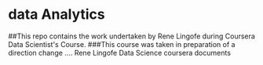 data Analytics
============
##This repo contains the work undertaken by Rene Lingofe during Coursera Data Scientist's Course.
###This course was taken in preparation of a direction change ....
Rene Lingofe Data Science coursera documents
